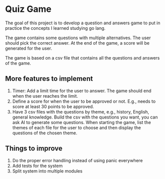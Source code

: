# Quiz Game

The goal of this project is to develop a question and answers game to put in practice the concepts I learned studying go lang.

The game contains some questions with multiple alternatives. The user should pick the correct answer. At the end of the game, 
a score will be generated for the user.

The game is based on a csv file that contains all the questions and answers of the game.

## More features to implement

1. Timer: Add a limit time for the user to answer. The game should end when the user reaches the limit.
2. Define a score for when the user to be approved or not. E.g., needs to score at least 30 points to be approved.
3. Have 3 csv files with the questions by theme, e.g., history, English, general knowledge. Build the csv with the questions you want, you can ask AI to generate some questions. When starting the game, list the themes of each file for the user to choose and then display the questions of the chosen theme.

## Things to improve

1. Do the proper error handling instead of using panic everywhere
2. Add tests for the system
3. Split system into multiple modules
